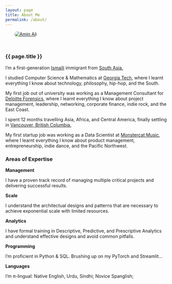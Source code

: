 ```yaml
---
layout: page
title: About Me
permalink: /about/
---
```


<section id="introduction">
    <div class="wrapper">
        <article class="post">
            <div class="post-content">
                <p><a href="{{ site.author.instagram }}" target="_blank">
                        <img alt="Amin Ali" src="{{ site.author.image2 }}" style="float: center; max-width: 90%; margin: 0 0 2em 2em; border-radius: 999px" />
                    </a>
                </p>
                <h3>{{ page.title }}</h3>
                <p>I’m a first-generation <a href="https://the.ismaili/us/en/about/ismaili-community">Ismaili</a> immigrant from <a href="https://www.penguinrandomhouse.com/books/307954/instant-city-by-steve-inskeep/">South Asia.</a></p>    
                <p>I studied Computer Science & Mathematics at <a href="https://www.gatech.edu">Georgia Tech,</a> where I learnt everything I know about technology, philosophy, hip-hop, and the South.</p> 
                <p>My first job out of university was working as a Management Consultant for <a href="https://www2.deloitte.com/us/en/pages/advisory/articles/forensic-analytics-in-fraud-investigations.html">Deloitte Forensics,</a> where I learnt everything I know about project management, leadership, networking, corporate finance, indie rock, and the East Coast.</p> 
                <p>I spent 12 months travelling Asia, Africa, and Central America, finally settling in  <a href="https://vancouver.ca/guides/visiting-vancouver.aspx">Vancouver, British Columbia.</a></p> 
                <p>My first startup job was working as a Data Scientist at <a href="https://www.monstercat.com/about">Monstercat Music,</a> where I learnt everything I know about product management, entrepreneurship, indie dance, and the Pacific Northwest.</p>                 
            </div>
        </article>
        <h3>Areas of Expertise</h3>
        <article class="post">
            <div class="post-content">
                <p><strong>Management</strong></p>
                <p>I have a proven track record of managing multiple critical projects and delivering successful results.</p>    
                <p><strong>Scale</strong></p>
                <p>I understand the architectual designs and patterns that are necessary to achieve exponential scale with limited resources.</p>    
                <p><strong>Analytics</strong></p>
                <p>I have formal training in Descriptive, Predictive, and Prescriptive Analytics and understand effective designs and avoid common pitfalls.</p>    
                <p><strong>Programming</strong></p>
                <p>I’m proficient in Python & SQL. Brushing up on my PyTorch and Streamlit...</p>
                <p><strong>Languages</strong></p>
                <p>I’m &pi;-lingual: Native English, Urdu, Sindhi; Novice Spanglish;</p>
            </div>
        </article>        
    </div>
</section>


